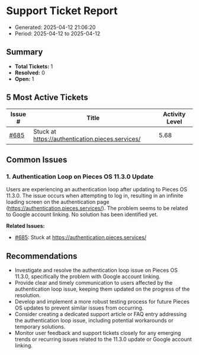 # Support Ticket Report
- Generated: 2025-04-12 21:06:20
- Period: 2025-04-12 to 2025-04-12

## Summary
- **Total Tickets:** 1
- **Resolved:** 0
- **Open:** 1

## 5 Most Active Tickets
| Issue # | Title | Activity Level |
|---------|-------|----------------|
| [#685](https://github.com/pieces-app/support/issues/685) | Stuck at https://authentication.pieces.services/ | 5.68 |

## Common Issues
### 1. Authentication Loop on Pieces OS 11.3.0 Update
Users are experiencing an authentication loop after updating to Pieces OS 11.3.0. The issue occurs when attempting to log in, resulting in an infinite loading screen on the authentication page (https://authentication.pieces.services/). The problem seems to be related to Google account linking.  No solution has been identified yet.

**Related Issues:**
- [#685](https://github.com/pieces-app/support/issues/685): Stuck at https://authentication.pieces.services/


## Recommendations
- Investigate and resolve the authentication loop issue on Pieces OS 11.3.0, specifically the problem with Google account linking.
- Provide clear and timely communication to users affected by the authentication loop issue, keeping them updated on the progress of the resolution.
- Develop and implement a more robust testing process for future Pieces OS updates to prevent similar issues from occurring.
- Consider creating a dedicated support article or FAQ entry addressing the authentication loop issue, including potential workarounds or temporary solutions.
- Monitor user feedback and support tickets closely for any emerging trends or recurring issues related to the 11.3.0 update or Google account linking.
